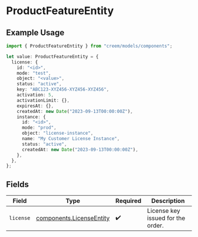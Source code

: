 # ProductFeatureEntity

## Example Usage

```typescript
import { ProductFeatureEntity } from "creem/models/components";

let value: ProductFeatureEntity = {
  license: {
    id: "<id>",
    mode: "test",
    object: "<value>",
    status: "active",
    key: "ABC123-XYZ456-XYZ456-XYZ456",
    activation: 5,
    activationLimit: {},
    expiresAt: {},
    createdAt: new Date("2023-09-13T00:00:00Z"),
    instance: {
      id: "<id>",
      mode: "prod",
      object: "license-instance",
      name: "My Customer License Instance",
      status: "active",
      createdAt: new Date("2023-09-13T00:00:00Z"),
    },
  },
};
```

## Fields

| Field                                                                | Type                                                                 | Required                                                             | Description                                                          |
| -------------------------------------------------------------------- | -------------------------------------------------------------------- | -------------------------------------------------------------------- | -------------------------------------------------------------------- |
| `license`                                                            | [components.LicenseEntity](../../models/components/licenseentity.md) | :heavy_check_mark:                                                   | License key issued for the order.                                    |